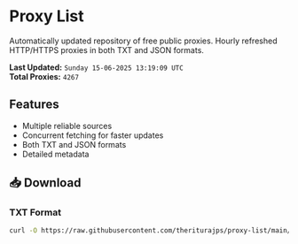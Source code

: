 # Proxy List

Automatically updated repository of free public proxies. Hourly refreshed HTTP/HTTPS proxies in both TXT and JSON formats.

**Last Updated:** `Sunday 15-06-2025 13:19:09 UTC`  
**Total Proxies:** `4267`

## Features
- Multiple reliable sources
- Concurrent fetching for faster updates
- Both TXT and JSON formats
- Detailed metadata

## 📥 Download

### TXT Format
```bash
curl -O https://raw.githubusercontent.com/theriturajps/proxy-list/main/proxies.txt